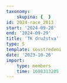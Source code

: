 ```yaml
---
taxonomy:
    skupina: {  }
id: 2024-race_2013
start: '2024-09-28'
end: '2024-09-29'
title: 'TK družstva'
type: S
template: soustredeni
date: '2023-10-26'
import:
    type: members
    time: 1698313205
---
```


